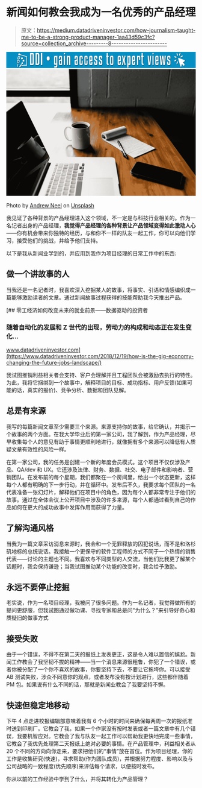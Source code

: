# 新闻如何教会我成为一名优秀的产品经理

> 原文：<https://medium.datadriveninvestor.com/how-journalism-taught-me-to-be-a-strong-product-manager-1aa43d59c3fc?source=collection_archive---------8----------------------->

[![](img/20ab12628fc3d19019adf545ff11261a.png)](http://www.track.datadriveninvestor.com/1B9E)![](img/c8d69bb2fa0d6980f7990cc2acc62dd5.png)

Photo by [Andrew Neel](https://unsplash.com/@andrewtneel?utm_source=unsplash&utm_medium=referral&utm_content=creditCopyText) on [Unsplash](https://unsplash.com/search/photos/journalist?utm_source=unsplash&utm_medium=referral&utm_content=creditCopyText)

我见证了各种背景的产品经理进入这个领域，不一定是与科技行业相关的。作为一名记者出身的产品经理，**我觉得产品经理的各种背景让产品领域变得如此激动人心**——你有机会带来你独特的经历，与和你不一样的队友一起工作，你可以向他们学习，接受他们的挑战，并给予他们支持。

以下是我从新闻业学到的，并应用到我作为项目经理的日常工作中的东西:

## 做一个讲故事的人

当我还是一名记者时，我喜欢深入挖掘某人的故事，将事实、引语和情感编织成一篇能够激励读者的文章。通过新闻故事过程获得的技能帮助我今天推出产品。

[](https://www.datadriveninvestor.com/2018/12/19/how-is-the-gig-economy-changing-the-future-jobs-landscape/) [## 零工经济如何改变未来的就业前景——数据驱动的投资者

### 随着自动化的发展和 Z 世代的出现，劳动力的构成和动态正在发生变化…

www.datadriveninvestor.com](https://www.datadriveninvestor.com/2018/12/19/how-is-the-gig-economy-changing-the-future-jobs-landscape/) 

我试图推销利益相关者会支持、客户会理解并且工程团队会被激励去执行的特性。为此，我将它捆绑到一个故事中，解释项目的目标、成功指标、用户反馈(如果可能的话，真实的报价)、竞争分析、数据和团队见解。

## 总是有来源

我写的每篇新闻文章至少需要三个来源。来源支持你的故事，给它确认，并揭示一个故事的两个方面。在我大学毕业后的第一家公司，我了解到，作为产品经理，尽早收集每个人的意见有助于事情更顺利地进行，就像拥有多个来源可以降低有人质疑文章有效性的风险一样。

在第一家公司，我的任务是创建一个新的年度会员模式。这个项目不仅仅涉及产品、QA/dev 和 UX。它还涉及法律、财务、数据、社交、电子邮件和影响者、营销团队。在发布前的每个星期，我们都聚在一个房间里，给出一个状态更新，这样每个人都有明确的下一步行动，并在循环中。发布后不久，我要求每个团队的一名代表准备一张幻灯片，解释他们在项目中的角色，因为每个人都非常专注于他们的故事。通过在全体会议上公开项目中涉及的许多来源，每个人都通过看到自己的作品如何在更大的成功故事中发挥作用而获得了力量。

## 了解沟通风格

当我为一篇文章采访消息来源时，我会和一个无罪释放的囚犯说话，而不是和洛杉矶地标的总统说话。我接触一个更保守的软件工程师的方式不同于一个热情的销售代表——讨论的主题也不同。我喜欢与不同类型的人交流，当他们比我更了解某个话题时，我会保持谦逊；当我试图推动某个功能的改变时，我会给予激励。

## 永远不要停止挖掘

老实说，作为一名项目经理，我被问了很多问题。作为一名记者，我觉得做所有的提问更舒服，但我试图通过做功课、寻找专家和总是问“为什么？”来引导好奇心和质疑旧的做事方式

## 接受失败

由于一个错误，不得不在第二天的报纸上发表更正，这是令人难以置信的尴尬。新闻工作教会了我坚韧不拔的精神——当一个消息来源很粗鲁，你犯了一个错误，或者你被分配了一个你不喜欢的故事，你要坚持下去，不要让它拖垮你。可以接受 AB 测试失败，涉众不同意你的观点，或者发布没有按计划进行，这些都伴随着 PM 包。如果说有什么不同的话，那就是新闻业教会了我要坚持不懈。

## 快速但稳定地移动

下午 4 点走进校报编辑部意味着我有 6 个小时的时间来确保每两周一次的报纸准时送到印刷厂。它教会了我，如果一个作家没有按时发表或者一篇文章中有几个错误，我要机智应对。它教会了我与队友一起工作可以帮助我更快地完成一些事情，它教会了我优先处理第二天报纸上绝对必要的事情。在产品管理中，利益相关者从 20 个不同的方向向你走来，要求把他们的“事情”放在首位。作为项目经理，你的工作是收集研究(快速)，寻求帮助(作为团队成员)，并根据努力程度、影响以及与公司战略的一致程度(优先顺序)来评估每个请求，以便按时发布。

你从以前的工作经验中学到了什么，并将其转化为产品管理？